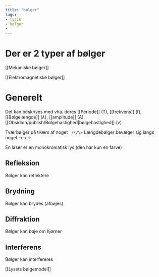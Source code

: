 ```yaml
---
title: "bølger"
tags: 
- fysik
- bølger
- 
---
```

# Der er 2 typer af bølger
[[Mekaniske bølger]]

[[Elektromagnetiske bølger]]

# Generelt
Det kan beskrives med vha. deres [[Periode]] (T), [[frekvens]] (f), [[Bølgelængde]] ($\lambda$), [[amplitude]] (A), [[Obsidion/publish/Bølgehastighed|bølgehastighed]] (v)


Tværbølger på tværs af noget ``` /\/\>```
Længdebølger bevæger sig langs noget ->->->

En laser er en monokromatisk lys (den har kun en farve)
## Refleksion
Bølger kan reflektere

## Brydning
Bølger kan brydes (afbøjes)

## Diffraktion
Bølger kan bøje om hjørner

## Interferens
Bølger kan interfereres


[[Lysets bølgemodel]]
